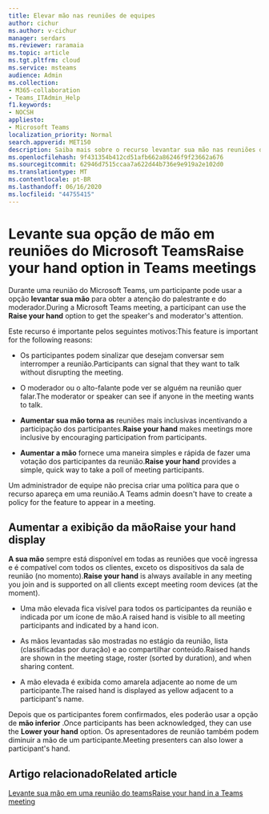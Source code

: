 ```yaml
---
title: Elevar mão nas reuniões de equipes
author: cichur
ms.author: v-cichur
manager: serdars
ms.reviewer: raramaia
ms.topic: article
ms.tgt.pltfrm: cloud
ms.service: msteams
audience: Admin
ms.collection:
- M365-collaboration
- Teams_ITAdmin_Help
f1.keywords:
- NOCSH
appliesto:
- Microsoft Teams
localization_priority: Normal
search.appverid: MET150
description: Saiba mais sobre o recurso levantar sua mão nas reuniões do Microsoft Teams.
ms.openlocfilehash: 9f431354b412cd51afb662a86246f9f23662a676
ms.sourcegitcommit: 62946d7515ccaa7a622d44b736e9e919a2e102d0
ms.translationtype: MT
ms.contentlocale: pt-BR
ms.lasthandoff: 06/16/2020
ms.locfileid: "44755415"
---
```

# <a name="raise-your-hand-option-in-teams-meetings"></a><span data-ttu-id="bd1fa-103">Levante sua opção de mão em reuniões do Microsoft Teams</span><span class="sxs-lookup"><span data-stu-id="bd1fa-103">Raise your hand option in Teams meetings</span></span>

<span data-ttu-id="bd1fa-104">Durante uma reunião do Microsoft Teams, um participante pode usar a opção **levantar sua mão** para obter a atenção do palestrante e do moderador.</span><span class="sxs-lookup"><span data-stu-id="bd1fa-104">During a Microsoft Teams meeting, a participant can use the **Raise your hand** option to get the speaker's and moderator's attention.</span></span>

<span data-ttu-id="bd1fa-105">Este recurso é importante pelos seguintes motivos:</span><span class="sxs-lookup"><span data-stu-id="bd1fa-105">This feature is important for the following reasons:</span></span>

- <span data-ttu-id="bd1fa-106">Os participantes podem sinalizar que desejam conversar sem interromper a reunião.</span><span class="sxs-lookup"><span data-stu-id="bd1fa-106">Participants can signal that they want to talk without disrupting the meeting.</span></span>

- <span data-ttu-id="bd1fa-107">O moderador ou o alto-falante pode ver se alguém na reunião quer falar.</span><span class="sxs-lookup"><span data-stu-id="bd1fa-107">The moderator or speaker can see if anyone in the meeting wants to talk.</span></span>  

- <span data-ttu-id="bd1fa-108">**Aumentar sua mão torna as** reuniões mais inclusivas incentivando a participação dos participantes.</span><span class="sxs-lookup"><span data-stu-id="bd1fa-108">**Raise your hand** makes meetings more inclusive by encouraging participation from participants.</span></span>

- <span data-ttu-id="bd1fa-109">**Aumentar a mão** fornece uma maneira simples e rápida de fazer uma votação dos participantes da reunião.</span><span class="sxs-lookup"><span data-stu-id="bd1fa-109">**Raise your hand** provides a simple, quick way to take a poll of meeting participants.</span></span>

<span data-ttu-id="bd1fa-110">Um administrador de equipe não precisa criar uma política para que o recurso apareça em uma reunião.</span><span class="sxs-lookup"><span data-stu-id="bd1fa-110">A Teams admin doesn't have to create a policy for the feature to appear in a meeting.</span></span>

## <a name="raise-your-hand-display"></a><span data-ttu-id="bd1fa-111">Aumentar a exibição da mão</span><span class="sxs-lookup"><span data-stu-id="bd1fa-111">Raise your hand display</span></span>

<span data-ttu-id="bd1fa-112">**A sua mão** sempre está disponível em todas as reuniões que você ingressa e é compatível com todos os clientes, exceto os dispositivos da sala de reunião (no momento).</span><span class="sxs-lookup"><span data-stu-id="bd1fa-112">**Raise your hand** is always available in any meeting you join and is supported on all clients except meeting room devices (at the moment).</span></span>

- <span data-ttu-id="bd1fa-113">Uma mão elevada fica visível para todos os participantes da reunião e indicada por um ícone de mão.</span><span class="sxs-lookup"><span data-stu-id="bd1fa-113">A raised hand is visible to all meeting participants and indicated by a hand icon.</span></span>

- <span data-ttu-id="bd1fa-114">As mãos levantadas são mostradas no estágio da reunião, lista (classificadas por duração) e ao compartilhar conteúdo.</span><span class="sxs-lookup"><span data-stu-id="bd1fa-114">Raised hands are shown in the meeting stage, roster (sorted by duration), and when sharing content.</span></span>

- <span data-ttu-id="bd1fa-115">A mão elevada é exibida como amarela adjacente ao nome de um participante.</span><span class="sxs-lookup"><span data-stu-id="bd1fa-115">The raised hand is displayed as yellow adjacent to a participant's name.</span></span>

<span data-ttu-id="bd1fa-116">Depois que os participantes forem confirmados, eles poderão usar a opção de **mão inferior** .</span><span class="sxs-lookup"><span data-stu-id="bd1fa-116">Once participants has been acknowledged, they can use the **Lower your hand** option.</span></span> <span data-ttu-id="bd1fa-117">Os apresentadores de reunião também podem diminuir a mão de um participante.</span><span class="sxs-lookup"><span data-stu-id="bd1fa-117">Meeting presenters can also lower a participant's hand.</span></span>

## <a name="related-article"></a><span data-ttu-id="bd1fa-118">Artigo relacionado</span><span class="sxs-lookup"><span data-stu-id="bd1fa-118">Related article</span></span>

[<span data-ttu-id="bd1fa-119">Levante sua mão em uma reunião do teams</span><span class="sxs-lookup"><span data-stu-id="bd1fa-119">Raise your hand in a Teams meeting</span></span>](https://support.office.com/article/raise-your-hand-in-a-teams-meeting-bb2dd8e1-e6bd-43a6-85cf-30822667b372?ui=en-US&rs=en-US&ad=US)
